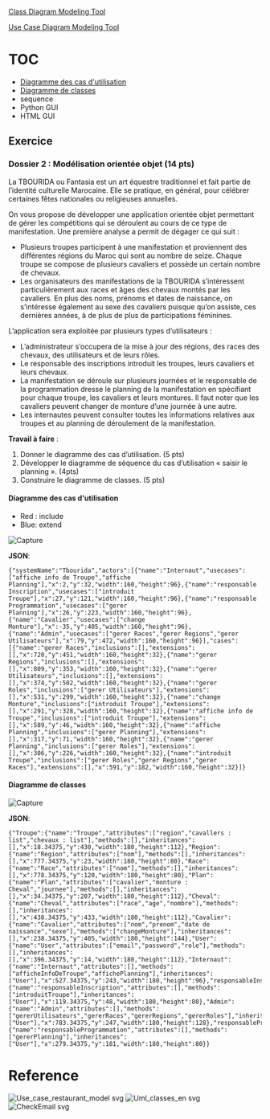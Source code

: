 [Class Diagram Modeling Tool](https://simple-class-diagram-modeling-tool.netlify.app)

[Use Case Diagram Modeling Tool](https://simple-use-case-diagram-modeling-tool.netlify.app)

# TOC
- [Diagramme des cas d'utilisation](#diagramme-des-cas-dutilisation)
- [Diagramme de classes](#diagramme-de-classes)
- sequence
- Python GUI
- HTML GUI

## Exercice
### Dossier 2 : Modélisation orientée objet (14 pts)

La TBOURIDA ou Fantasia est un art équestre traditionnel et fait partie de l’identité culturelle Marocaine. Elle se pratique, en général, pour célébrer certaines fêtes nationales ou religieuses annuelles.

On vous propose de développer une application orientée objet permettant de gérer les compétitions qui se déroulent au cours de ce type de manifestation. Une première analyse a permit de dégager ce qui suit :

- Plusieurs troupes participent à une manifestation et proviennent des différentes régions du Maroc qui sont au nombre de seize. Chaque troupe se compose de plusieurs cavaliers et possède un certain nombre de chevaux.
- Les organisateurs des manifestations de la TBOURIDA s’intéressent particulièrement aux races et âges des chevaux montés par les cavaliers. En plus des noms, prénoms et dates de naissance, on s’intéresse également au sexe des cavaliers puisque qu’on assiste, ces dernières années, à de plus de plus de participations féminines.

L’application sera exploitée par plusieurs types d’utilisateurs :

- L’administrateur s’occupera de la mise à jour des régions, des races des chevaux, des utilisateurs et de leurs rôles.
- Le responsable des inscriptions introduit les troupes, leurs cavaliers et leurs chevaux.
- La manifestation se déroule sur plusieurs journées et le responsable de la programmation dresse le planning de la manifestation en spécifiant pour chaque troupe, les cavaliers et leurs montures. Il faut noter que les cavaliers peuvent changer de monture d’une journée à une autre.
- Les internautes peuvent consulter toutes les informations relatives aux troupes et au planning de déroulement de la manifestation.

**Travail à faire** :

1. Donner le diagramme des cas d’utilisation. (5 pts)
2. Développer le diagramme de séquence du cas d’utilisation « saisir le planning ». (4pts)
3. Construire le diagramme de classes. (5 pts)

#### Diagramme des cas d'utilisation
- Red : include
- Blue: extend

![Capture](https://github.com/IMAD-Majid/UML-modeling-tool/assets/137281672/8f2c000e-75ad-4e21-8ca7-326a97b7b7ee)

**JSON**:
```
{"systemName":"Tbourida","actors":[{"name":"Internaut","usecases":["affiche info de Troupe","affiche Planning"],"x":2,"y":32,"width":160,"height":96},{"name":"responsable Inscription","usecases":["introduit Troupe"],"x":27,"y":121,"width":160,"height":96},{"name":"responsable Programmation","usecases":["gerer Planning"],"x":26,"y":223,"width":160,"height":96},{"name":"Cavalier","usecases":["change Monture"],"x":-35,"y":405,"width":160,"height":96},{"name":"Admin","usecases":["gerer Races","gerer Regions","gerer Utilisateurs"],"x":79,"y":472,"width":160,"height":96}],"cases":[{"name":"gerer Races","inclusions":[],"extensions":[],"x":720,"y":451,"width":160,"height":32},{"name":"gerer Regions","inclusions":[],"extensions":[],"x":809,"y":353,"width":160,"height":32},{"name":"gerer Utilisateurs","inclusions":[],"extensions":[],"x":374,"y":502,"width":160,"height":32},{"name":"gerer Roles","inclusions":["gerer Utilisateurs"],"extensions":[],"x":531,"y":299,"width":160,"height":32},{"name":"change Monture","inclusions":["introduit Troupe"],"extensions":[],"x":291,"y":328,"width":160,"height":32},{"name":"affiche info de Troupe","inclusions":["introduit Troupe"],"extensions":[],"x":589,"y":46,"width":160,"height":32},{"name":"affiche Planning","inclusions":["gerer Planning"],"extensions":[],"x":317,"y":71,"width":160,"height":32},{"name":"gerer Planning","inclusions":["gerer Roles"],"extensions":[],"x":306,"y":226,"width":160,"height":32},{"name":"introduit Troupe","inclusions":["gerer Roles","gerer Regions","gerer Races"],"extensions":[],"x":591,"y":182,"width":160,"height":32}]}
```

#### Diagramme de classes
![Capture](https://github.com/IMAD-Majid/UML-modeling-tool/assets/137281672/ea9c508e-dd35-4b23-8903-c9dc379fd0b3)

**JSON**:
```
{"Troupe":{"name":"Troupe","attributes":["region","cavallers : list","chevaux : list"],"methods":[],"inheritances":[],"x":18.34375,"y":430,"width":180,"height":112},"Region":{"name":"Region","attributes":["nom"],"methods":[],"inheritances":[],"x":777.34375,"y":23,"width":180,"height":80},"Race":{"name":"Race","attributes":["nom"],"methods":[],"inheritances":[],"x":778.34375,"y":120,"width":180,"height":80},"Plan":{"name":"Plan","attributes":["cavalier","monture : Cheval","journee"],"methods":[],"inheritances":[],"x":34.34375,"y":207,"width":180,"height":112},"Cheval":{"name":"Cheval","attributes":["race","age","nombre"],"methods":[],"inheritances":[],"x":438.34375,"y":433,"width":180,"height":112},"Cavalier":{"name":"Cavalier","attributes":["nom","prenom","date de naissance","sexe"],"methods":["changeMonture"],"inheritances":[],"x":238.34375,"y":405,"width":180,"height":144},"User":{"name":"User","attributes":["email","password","role"],"methods":[],"inheritances":[],"x":396.34375,"y":14,"width":180,"height":112},"Internaut":{"name":"Internaut","attributes":[],"methods":["afficheInfoDeTroupe","affichePlanning"],"inheritances":["User"],"x":527.34375,"y":243,"width":180,"height":96},"responsableInscription":{"name":"responsableInscription","attributes":[],"methods":["introduitTroupe"],"inheritances":["User"],"x":119.34375,"y":48,"width":180,"height":80},"Admin":{"name":"Admin","attributes":[],"methods":["gererUtilisateurs","gererRaces","gererRegions","gererRoles"],"inheritances":["User"],"x":783.34375,"y":247,"width":180,"height":128},"responsableProgrammation":{"name":"responsableProgrammation","attributes":[],"methods":["gererPlanning"],"inheritances":["User"],"x":279.34375,"y":181,"width":180,"height":80}}
```


# Reference
![Use_case_restaurant_model svg](https://github.com/IMAD-Majid/UML-modeling-tool/assets/137281672/d38130a1-9857-48d3-abaa-4555a57812bf)
![Uml_classes_en svg](https://github.com/IMAD-Majid/UML-modeling-tool/assets/137281672/3c98c3fd-4e31-4163-b199-107fbb5baa4c)
![CheckEmail svg](https://github.com/IMAD-Majid/UML-modeling-tool/assets/137281672/06ed15f9-8c89-483d-ac7d-ceeb421f2ec2)
